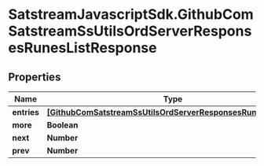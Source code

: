 # SatstreamJavascriptSdk.GithubComSatstreamSsUtilsOrdServerResponsesRunesListResponse

## Properties
Name | Type | Description | Notes
------------ | ------------- | ------------- | -------------
**entries** | [**[GithubComSatstreamSsUtilsOrdServerResponsesRuneListEntry]**](GithubComSatstreamSsUtilsOrdServerResponsesRuneListEntry.md) |  | [optional] 
**more** | **Boolean** |  | [optional] 
**next** | **Number** |  | [optional] 
**prev** | **Number** |  | [optional] 

